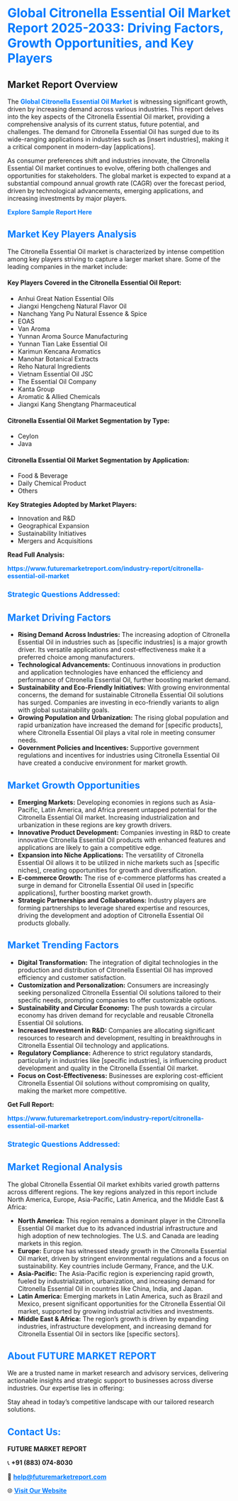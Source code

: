 <h1 style="color: #007BFF;">Global Citronella Essential Oil Market Report 2025-2033: Driving Factors, Growth Opportunities, and Key Players</h1>

<section id="overview">
<h2>Market Report Overview</h2>
<p>The <a href="https://www.futuremarketreport.com/industry-report/citronella-essential-oil-market" style="color: #007BFF; text-decoration: none;"><strong>Global Citronella Essential Oil Market</strong></a> is witnessing significant growth, driven by increasing demand across various industries. This report delves into the key aspects of the Citronella Essential Oil market, providing a comprehensive analysis of its current status, future potential, and challenges. The demand for Citronella Essential Oil has surged due to its wide-ranging applications in industries such as [insert industries], making it a critical component in modern-day [applications].</p>
<p>As consumer preferences shift and industries innovate, the Citronella Essential Oil market continues to evolve, offering both challenges and opportunities for stakeholders. The global market is expected to expand at a substantial compound annual growth rate (CAGR) over the forecast period, driven by technological advancements, emerging applications, and increasing investments by major players.</p>
</section>

<section id="overview">
<p><a href="https://www.futuremarketreport.com/request-sample/reportId=61859" style="color: #007BFF; text-decoration: none;"><strong>Explore Sample Report Here</strong></a></p>
</section>

<section id="key-players">
<h2 style="color: #007BFF;">Market Key Players Analysis</h2>
<p>The Citronella Essential Oil market is characterized by intense competition among key players striving to capture a larger market share. Some of the leading companies in the market include:</p>
<h4>Key Players Covered in the Citronella Essential Oil Report:</h4>
<ul><li>Anhui Great Nation Essential Oils</li><li>Jiangxi Hengcheng Natural Flavor Oil</li><li>Nanchang Yang Pu Natural Essence &amp; Spice</li><li>EOAS</li><li>Van Aroma</li><li>Yunnan Aroma Source Manufacturing</li><li>Yunnan Tian Lake Essential Oil</li><li>Karimun Kencana Aromatics</li><li>Manohar Botanical Extracts</li><li>Reho Natural Ingredients</li><li>Vietnam Essential Oil JSC</li><li>The Essential Oil Company</li><li>Kanta Group</li><li>Aromatic &amp; Allied Chemicals</li><li>Jiangxi Kang Shengtang Pharmaceutical</li></ul>
<h4>Citronella Essential Oil Market Segmentation by Type:</h4>
<ul><li>Ceylon</li><li>Java</li></ul>

<h4>Citronella Essential Oil Market Segmentation by Application:</h4>
<ul><li>Food &amp; Beverage</li><li>Daily Chemical Product</li><li>Others</li></ul>
<p><strong>Key Strategies Adopted by Market Players:</strong></p>
<ul>
<li>Innovation and R&D</li>
<li>Geographical Expansion</li>
<li>Sustainability Initiatives</li>
<li>Mergers and Acquisitions</li>
</ul>
</section>

<section>
<p><strong>Read Full Analysis: </strong></p><a href="https://www.futuremarketreport.com/industry-report/citronella-essential-oil-market" style="color: #007BFF; text-decoration: none;"><strong>https://www.futuremarketreport.com/industry-report/citronella-essential-oil-market</strong></a>
<h3 style="color: #007BFF;">Strategic Questions Addressed:</h3>
</section>

<section id="driving-factors">
<h2 style="color: #007BFF;">Market Driving Factors</h2>
<ul>
<li><strong>Rising Demand Across Industries:</strong> The increasing adoption of Citronella Essential Oil in industries such as [specific industries] is a major growth driver. Its versatile applications and cost-effectiveness make it a preferred choice among manufacturers.</li>
<li><strong>Technological Advancements:</strong> Continuous innovations in production and application technologies have enhanced the efficiency and performance of Citronella Essential Oil, further boosting market demand.</li>
<li><strong>Sustainability and Eco-Friendly Initiatives:</strong> With growing environmental concerns, the demand for sustainable Citronella Essential Oil solutions has surged. Companies are investing in eco-friendly variants to align with global sustainability goals.</li>
<li><strong>Growing Population and Urbanization:</strong> The rising global population and rapid urbanization have increased the demand for [specific products], where Citronella Essential Oil plays a vital role in meeting consumer needs.</li>
<li><strong>Government Policies and Incentives:</strong> Supportive government regulations and incentives for industries using Citronella Essential Oil have created a conducive environment for market growth.</li>
</ul>
</section>

<section id="growth-opportunities">
<h2 style="color: #007BFF;">Market Growth Opportunities</h2>
<ul>
<li><strong>Emerging Markets:</strong> Developing economies in regions such as Asia-Pacific, Latin America, and Africa present untapped potential for the Citronella Essential Oil market. Increasing industrialization and urbanization in these regions are key growth drivers.</li>
<li><strong>Innovative Product Development:</strong> Companies investing in R&D to create innovative Citronella Essential Oil products with enhanced features and applications are likely to gain a competitive edge.</li>
<li><strong>Expansion into Niche Applications:</strong> The versatility of Citronella Essential Oil allows it to be utilized in niche markets such as [specific niches], creating opportunities for growth and diversification.</li>
<li><strong>E-commerce Growth:</strong> The rise of e-commerce platforms has created a surge in demand for Citronella Essential Oil used in [specific applications], further boosting market growth.</li>
<li><strong>Strategic Partnerships and Collaborations:</strong> Industry players are forming partnerships to leverage shared expertise and resources, driving the development and adoption of Citronella Essential Oil products globally.</li>
</ul>
</section>

<section id="trending-factors">
<h2 style="color: #007BFF;">Market Trending Factors</h2>
<ul>
<li><strong>Digital Transformation:</strong> The integration of digital technologies in the production and distribution of Citronella Essential Oil has improved efficiency and customer satisfaction.</li>
<li><strong>Customization and Personalization:</strong> Consumers are increasingly seeking personalized Citronella Essential Oil solutions tailored to their specific needs, prompting companies to offer customizable options.</li>
<li><strong>Sustainability and Circular Economy:</strong> The push towards a circular economy has driven demand for recyclable and reusable Citronella Essential Oil solutions.</li>
<li><strong>Increased Investment in R&D:</strong> Companies are allocating significant resources to research and development, resulting in breakthroughs in Citronella Essential Oil technology and applications.</li>
<li><strong>Regulatory Compliance:</strong> Adherence to strict regulatory standards, particularly in industries like [specific industries], is influencing product development and quality in the Citronella Essential Oil market.</li>
<li><strong>Focus on Cost-Effectiveness:</strong> Businesses are exploring cost-efficient Citronella Essential Oil solutions without compromising on quality, making the market more competitive.</li>
</ul>
</section>

<section>
<p><strong>Get Full Report: </strong></p><a href="https://www.futuremarketreport.com/industry-report/citronella-essential-oil-market" style="color: #007BFF; text-decoration: none;"><strong>https://www.futuremarketreport.com/industry-report/citronella-essential-oil-market</strong></a>
<h3 style="color: #007BFF;">Strategic Questions Addressed:</h3>
</section>


<section id="regional-analysis">
<h2 style="color: #007BFF;">Market Regional Analysis</h2>
<p>The global Citronella Essential Oil market exhibits varied growth patterns across different regions. The key regions analyzed in this report include North America, Europe, Asia-Pacific, Latin America, and the Middle East & Africa:</p>
<ul>
<li><strong>North America:</strong> This region remains a dominant player in the Citronella Essential Oil market due to its advanced industrial infrastructure and high adoption of new technologies. The U.S. and Canada are leading markets in this region.</li>
<li><strong>Europe:</strong> Europe has witnessed steady growth in the Citronella Essential Oil market, driven by stringent environmental regulations and a focus on sustainability. Key countries include Germany, France, and the U.K.</li>
<li><strong>Asia-Pacific:</strong> The Asia-Pacific region is experiencing rapid growth, fueled by industrialization, urbanization, and increasing demand for Citronella Essential Oil in countries like China, India, and Japan.</li>
<li><strong>Latin America:</strong> Emerging markets in Latin America, such as Brazil and Mexico, present significant opportunities for the Citronella Essential Oil market, supported by growing industrial activities and investments.</li>
<li><strong>Middle East & Africa:</strong> The region’s growth is driven by expanding industries, infrastructure development, and increasing demand for Citronella Essential Oil in sectors like [specific sectors].</li>
</ul>
</section>

<footer>
<h2 style="color: #007BFF;">About FUTURE MARKET REPORT</h2>
<p>We are a trusted name in market research and advisory services, delivering actionable insights and strategic support to businesses across diverse industries. Our expertise lies in offering:</p>

<p>Stay ahead in today’s competitive landscape with our tailored research solutions.</p>

<h2 style="color: #007BFF;">Contact Us:</h2>
<p><strong>FUTURE MARKET REPORT</strong></p>
<p>📞 <strong>+91 (883) 074-8030</strong></p>
<p>📧 <strong><a href="mailto:help@futuremarketreport.com" style="color: #007BFF;">help@futuremarketreport.com</a></strong></p>
<p>🌐 <strong><a href="https://www.futuremarketreport.com/" style="color: #007BFF;">Visit Our Website</a></strong></p>
</footer>